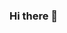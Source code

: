 ### Hi there 👋

<!--
**FranticPlus/FranticPlus** is a ✨ _special_ ✨ repository because its `README.md` (this file) appears on your GitHub profile.

Here are some ideas to get you started:

- 🔭 I’m currently lecturing 3rd-year Information Systems development projects
- 🌱 I’m currently learning about Green Information Systems
- 👯 I’m looking to collaborate with my students at UCT.
- 🤔 I’m looking for help with real-world projects.
- 💬 Ask me about developing software-based solutions.
- 📫 How to reach me: on my Github address.
- 😄 Pronouns: him/her
- ⚡ Fun fact: I love flying airplanes, cycling and riding my Harley as a hobby.
-->
